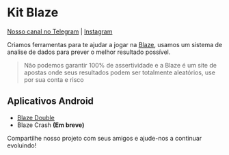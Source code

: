 # Kit Blaze
[Nosso canal no Telegram](https://t.me/+nTjeJWd7rx42MDUx) | [Instagram](https://instagram.com/rosielvictor)

Criamos ferramentas para te ajudar a jogar na [Blaze](https://blaze.com), usamos um sistema de analise de dados para prever o melhor resultado possível.

> Não podemos garantir 100% de assertividade e a Blaze é um site de apostas onde seus resultados podem ser totalmente aleatórios, use por sua conta e risco

## Aplicativos Android
- [Blaze Double](https://github.com/misterioso013/kitblaze/releases)
- Blaze Crash **(Em breve)**

Compartilhe nosso projeto com seus amigos e ajude-nos a continuar evoluindo!
